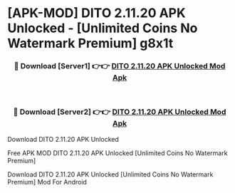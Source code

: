 # [APK-MOD] DITO 2.11.20 APK Unlocked - [Unlimited Coins No Watermark Premium] g8x1t



<div align="center">
<h3>🔴 Download [Server1] 👉👉 <a href="https://momento.my/?title=DITO_2.11.20_APK_Unlocked">DITO 2.11.20 APK Unlocked Mod Apk</a></h3><br>

<h3>🔴 Download [Server2] 👉👉 <a href="https://momento.my/?title=DITO_2.11.20_APK_Unlocked">DITO 2.11.20 APK Unlocked Mod Apk</a></h3>
</div>



Download DITO 2.11.20 APK Unlocked 

Free APK MOD DITO 2.11.20 APK Unlocked [Unlimited Coins No Watermark Premium]

Download DITO 2.11.20 APK Unlocked [Unlimited Coins No Watermark Premium] Mod For Android
